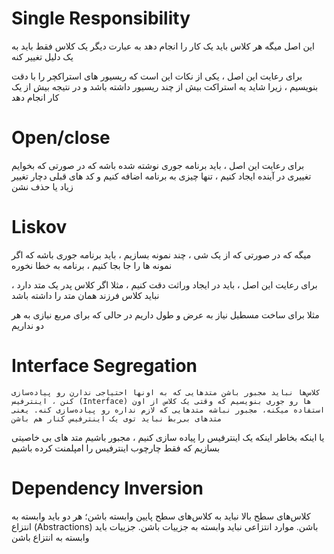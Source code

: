 

# Single Responsibility

این اصل میگه هر کلاس باید یک کار را انجام دهد به عبارت دیگر یک کلاس فقط باید به یک دلیل تغییر کنه

برای رعایت این اصل ، یکی از نکات این است که ریسیور های استراکچر را با دقت بنویسیم ، زیرا شاید یه استراکت بیش از چند ریسیور داشته باشد و در نتیجه بیش از یک کار انجام دهد


# Open/close

برای رعایت این اصل ، باید برنامه جوری نوشته شده باشه که در صورتی که بخوایم تغییری در آینده ایجاد کنیم ، تنها چیزی به برنامه اضافه کنیم و کد های قبلی دچار تغییر زیاد یا حذف نشن



# Liskov

میگه که در صورتی که از یک شی ، چند نمونه بسازیم ، باید برنامه جوری باشه که اگر نمونه ها را جا بجا کنیم ، برنامه به خطا نخوره


برای رعایت این اصل ، باید در ایجاد وراثت دقت کنیم ، مثلا اگر کلاس پدر یک متد دارد ، نباید کلاس فرزند همان متد را داشته باشد 


مثلا برای ساخت مسطیل نیاز به عرض و طول داریم در حالی که برای مربع نیازی به هر دو نداریم 


    
# Interface Segregation
    
    کلاس‌ها نباید مجبور باشن متدهایی که به اونها احتیاجی ندارن رو پیاده‌سازی کنن ، اینترفیس (Interface) ها رو جوری بنویسیم که وقتی یک کلاس از اون استفاده میکنه، مجبور نباشه متدهایی که لازم نداره رو پیاده‌سازی کنه. یعنی متدهای بی‌ربط نباید توی یک اینترفیس کنار هم باشن 
    
یا اینکه بخاطر اینکه یک اینترفیس را پیاده سازی کنیم ، مجبور باشیم متد های بی خاصیتی بسازیم که فقط چارچوب اینترفیس را امپلمنت کرده باشیم

 # Dependency Inversion
 
 کلاس‌های سطح بالا نباید به کلاس‌های سطح پایین وابسته باشن؛ هر دو باید وابسته به انتزاع (Abstractions) باشن. موارد انتزاعی نباید وابسته به جزییات باشن. جزییات باید وابسته به انتزاع باشن
